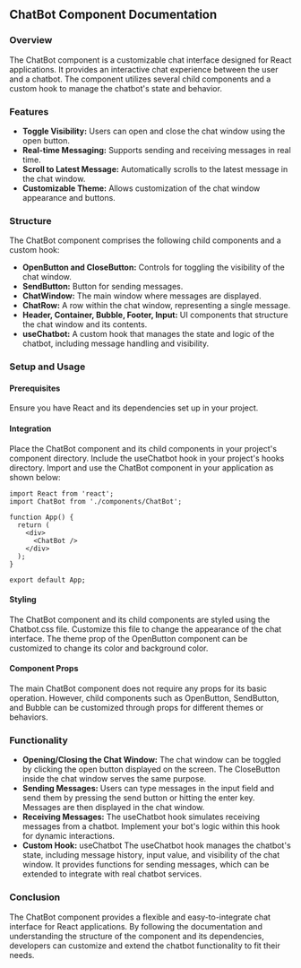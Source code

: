 ## ChatBot Component Documentation
### Overview
The ChatBot component is a customizable chat interface designed for React applications. It provides an interactive chat experience between the user and a chatbot. The component utilizes several child components and a custom hook to manage the chatbot's state and behavior.

### Features
* __Toggle Visibility:__ Users can open and close the chat window using the open button.
* __Real-time Messaging:__ Supports sending and receiving messages in real time.
* __Scroll to Latest Message:__ Automatically scrolls to the latest message in the chat window.
* __Customizable Theme:__ Allows customization of the chat window appearance and buttons.

### Structure
The ChatBot component comprises the following child components and a custom hook:

* __OpenButton and CloseButton:__ Controls for toggling the visibility of the chat window.
* __SendButton:__ Button for sending messages.
* __ChatWindow:__ The main window where messages are displayed.
* __ChatRow:__ A row within the chat window, representing a single message.
* __Header, Container, Bubble, Footer, Input:__ UI components that structure the chat window and its contents.
* __useChatbot:__ A custom hook that manages the state and logic of the chatbot, including message handling and visibility.

### Setup and Usage
#### Prerequisites
Ensure you have React and its dependencies set up in your project.
#### Integration
Place the ChatBot component and its child components in your project's component directory.
Include the useChatbot hook in your project's hooks directory.
Import and use the ChatBot component in your application as shown below:
```
import React from 'react';
import ChatBot from './components/ChatBot';

function App() {
  return (
    <div>
      <ChatBot />
    </div>
  );
}

export default App;
```
#### Styling
The ChatBot component and its child components are styled using the Chatbot.css file. Customize this file to change the appearance of the chat interface.
The theme prop of the OpenButton component can be customized to change its color and background color.
#### Component Props
The main ChatBot component does not require any props for its basic operation. However, child components such as OpenButton, SendButton, and Bubble can be customized through props for different themes or behaviors.

### Functionality
* __Opening/Closing the Chat Window:__ The chat window can be toggled by clicking the open button displayed on the screen. The CloseButton inside the chat window serves the same purpose.
* __Sending Messages:__ Users can type messages in the input field and send them by pressing the send button or hitting the enter key. Messages are then displayed in the chat window.
* __Receiving Messages:__ The useChatbot hook simulates receiving messages from a chatbot. Implement your bot's logic within this hook for dynamic interactions.
* __Custom Hook:__ useChatbot
The useChatbot hook manages the chatbot's state, including message history, input value, and visibility of the chat window. It provides functions for sending messages, which can be extended to integrate with real chatbot services.

### Conclusion
The ChatBot component provides a flexible and easy-to-integrate chat interface for React applications. By following the documentation and understanding the structure of the component and its dependencies, developers can customize and extend the chatbot functionality to fit their needs.







